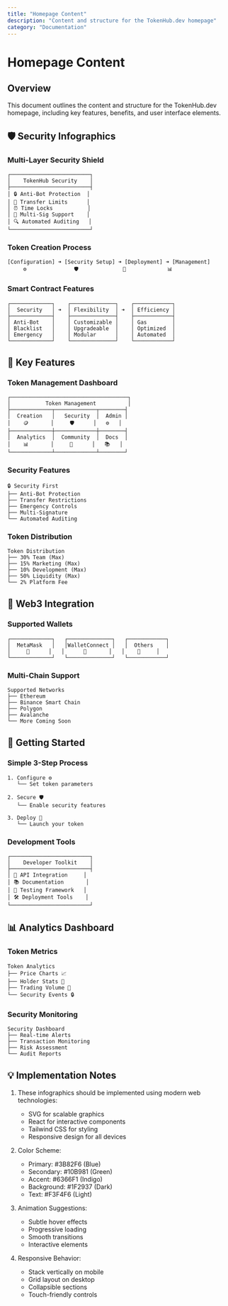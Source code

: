 ```yaml
---
title: "Homepage Content"
description: "Content and structure for the TokenHub.dev homepage"
category: "Documentation"
---
```


# Homepage Content

## Overview

This document outlines the content and structure for the TokenHub.dev homepage, including key features, benefits, and user interface elements.

## 🛡️ Security Infographics

### Multi-Layer Security Shield
```
┌─────────────────────────┐
│    TokenHub Security    │
├─────────────────────────┤
│ 🔒 Anti-Bot Protection  │
│ 🚫 Transfer Limits      │
│ ⏰ Time Locks           │
│ 👥 Multi-Sig Support    │
│ 🔍 Automated Auditing   │
└─────────────────────────┘
```

### Token Creation Process
```
[Configuration] ➜ [Security Setup] ➜ [Deployment] ➜ [Management]
     ⚙️               🛡️              🚀             📊
```

### Smart Contract Features
```
┌─────────────┐    ┌──────────────┐    ┌────────────┐
│  Security   │ ➜  │ Flexibility  │ ➜  │ Efficiency │
├─────────────┤    ├──────────────┤    ├────────────┤
│ Anti-Bot    │    │ Customizable │    │ Gas        │
│ Blacklist   │    │ Upgradeable  │    │ Optimized  │
│ Emergency   │    │ Modular      │    │ Automated  │
└─────────────┘    └──────────────┘    └────────────┘
```

## 🌟 Key Features

### Token Management Dashboard
```
┌─────────────────────────────────────┐
│           Token Management          │
├─────────────┬─────────────┬────────┤
│  Creation   │   Security  │  Admin │
│    🪙       │     🛡️      │   ⚙️   │
├─────────────┼─────────────┼────────┤
│  Analytics  │  Community  │  Docs  │
│    📊       │     👥      │   📚   │
└─────────────┴─────────────┴────────┘
```

### Security Features
```
🔒 Security First
├── Anti-Bot Protection
├── Transfer Restrictions
├── Emergency Controls
├── Multi-Signature
└── Automated Auditing
```

### Token Distribution
```
Token Distribution
├── 30% Team (Max)
├── 15% Marketing (Max)
├── 10% Development (Max)
├── 50% Liquidity (Max)
└── 2% Platform Fee
```

## 💫 Web3 Integration

### Supported Wallets
```
┌─────────────┐   ┌──────────────┐   ┌────────────┐
│  MetaMask   │   │WalletConnect │   │  Others    │
│     🦊      │   │      🔗       │   │    💼     │
└─────────────┘   └──────────────┘   └────────────┘
```

### Multi-Chain Support
```
Supported Networks
├── Ethereum
├── Binance Smart Chain
├── Polygon
├── Avalanche
└── More Coming Soon
```

## 🚀 Getting Started

### Simple 3-Step Process
```
1. Configure ⚙️
   └── Set token parameters
   
2. Secure 🛡️
   └── Enable security features
   
3. Deploy 🚀
   └── Launch your token
```

### Development Tools
```
┌─────────────────────────┐
│    Developer Toolkit    │
├─────────────────────────┤
│ 🔧 API Integration     │
│ 📚 Documentation       │
│ 🧪 Testing Framework   │
│ 🛠️ Deployment Tools    │
└─────────────────────────┘
```

## 📊 Analytics Dashboard

### Token Metrics
```
Token Analytics
├── Price Charts 📈
├── Holder Stats 👥
├── Trading Volume 💱
└── Security Events 🔒
```

### Security Monitoring
```
Security Dashboard
├── Real-time Alerts
├── Transaction Monitoring
├── Risk Assessment
└── Audit Reports
```

## 💡 Implementation Notes

1. These infographics should be implemented using modern web technologies:
   - SVG for scalable graphics
   - React for interactive components
   - Tailwind CSS for styling
   - Responsive design for all devices

2. Color Scheme:
   - Primary: #3B82F6 (Blue)
   - Secondary: #10B981 (Green)
   - Accent: #6366F1 (Indigo)
   - Background: #1F2937 (Dark)
   - Text: #F3F4F6 (Light)

3. Animation Suggestions:
   - Subtle hover effects
   - Progressive loading
   - Smooth transitions
   - Interactive elements

4. Responsive Behavior:
   - Stack vertically on mobile
   - Grid layout on desktop
   - Collapsible sections
   - Touch-friendly controls 